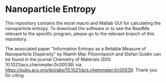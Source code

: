 # Nanoparticle Entropy

This repository contains the excel macro and Matlab GUI for calculating the nanoparticle entropy.  To download the software or to see the ReadMe relevant to the specific program, please go to the relevant branch of this repository.

The associated paper "Information Entropy as a Reliable Measure of Nanoparticle Dispersity" by Niamh Mac Fhionnlaoich and Stefan Guldin can be found in the journal Chemistry of Materials (DOI: 10.1021/acs.chemmater.0c00539) via <https://pubs.acs.org/doi/abs/10.1021/acs.chemmater.0c00539>. 
Thank you for citing.
